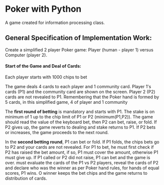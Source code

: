 # Poker with Python

A game created for information processing class.

## General Specification of Implementation Work:

Create a simplified 2 player Poker game: Player (human - player 1) versus Computer (player 2).

#### Start of the Game and Deal of Cards:

Each player starts with 1000 chips to bet

The game deals 4 cards to each player and 1 community card. Player 1's cards
(P1) and the community card are shown on the screen. Player 2 (P2) cards are not revealed
to P1. Remembering that the Poker hand is formed by 5 cards, in this simplified game, 4 of
player and 1 community

The **first round of betting** is mandatory and starts with P1. The stake is on
minimum of 1 up to the chip limit of P1 or P2 (minimum(P1,P2)). The game should read the value
of the keyboard bet, then P2 can bet, raise, or fold. If P2 gives up,
the game reverts to dealing and stake returns to P1. If P2 bets or
increases, the game proceeds to the next round.

In the **second betting round**, P1 can bet or fold. If P1 folds, the chips
bets go to P2 and your cards are not revealed. For P1 to bet, he must first
check if P2 has raised the bet amount, if so, P1 must cover the amount, otherwise P1
must give up. If P1 called or P2 did not raise, P1 can bet and the game is over.
must evaluate the cards of the P1 vs P2 players, reveal the cards of P2 and declare who was the
winner as per Poker hand rules, for hands of equal scores, P1 wins. O
winner keeps the bet chips and the game returns to distribution of cards.